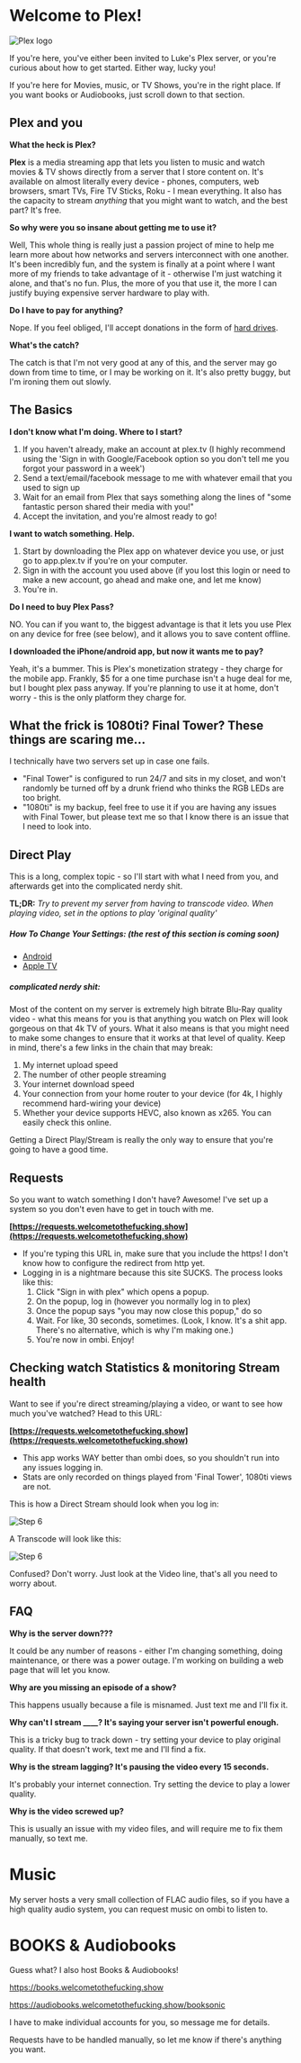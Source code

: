 # Welcome to Plex!

![Plex logo](https://pmcvariety.files.wordpress.com/2016/12/plex-logo-reverse.png?w=840&h=400&crop=1)

If you're here, you've either been invited to Luke's Plex server, or you're curious about how to get started. Either way, lucky you!

If you're here for Movies, music, or TV Shows, you're in the right place. If you want books or Audiobooks, just scroll down to that section.


## Plex and you

**What the heck is Plex?**

**Plex** is a media streaming app that lets you listen to music and watch movies & TV shows directly from a server that I store content on. It's available on almost literally every device - phones, computers, web browsers, smart TVs, Fire TV Sticks, Roku - I mean everything. It also has the capacity to stream *anything* that you might want to watch, and the best part? It's free.

**So why were you so insane about getting me to use it?** 

Well, This whole thing is really just a passion project of mine to help me learn more about how networks and servers interconnect with one another. It's been incredibly fun, and the system is finally at a point where I want more of my friends to take advantage of it - otherwise I'm just watching it alone, and that's no fun. Plus, the more of you that use it, the more I can justify buying expensive server hardware to play with.

**Do I have to pay for anything?**

Nope. If you feel obliged, I'll accept donations in the form of [hard drives](https://www.amazon.com/dp/B07D5V2ZXD/ref=cm_sw_em_r_mt_dp_U_fLivDb3A7CGEZ).

**What's the catch?**

The catch is that I'm not very good at any of this, and the server may go down from time to time, or I may be working on it. It's also pretty buggy, but I'm ironing them out slowly. 


## The Basics

**I don't know what I'm doing. Where to I start?**

1. If you haven't already, make an account at plex.tv (I highly recommend using the 'Sign in with Google/Facebook option so you don't tell me you forgot your password in a week')
2. Send a text/email/facebook message to me with whatever email that you used to sign up
3. Wait for an email from Plex that says something along the lines of "some fantastic person shared their media with you!"
4. Accept the invitation, and you're almost ready to go!

**I want to watch something. Help.**

1. Start by downloading the Plex app on whatever device you use, or just go to app.plex.tv if you're on your computer.
2. Sign in with the account you used above (if you lost this login or need to make a new account, go ahead and make one, and let me know)
3. You're in. 

**Do I need to buy Plex Pass?**

NO. You can if you want to, the biggest advantage is that it lets you use Plex on any device for free (see below), and it allows you to save content offline. 

**I downloaded the iPhone/android app, but now it wants me to pay?**

Yeah, it's a bummer. This is Plex's monetization strategy - they charge for the mobile app. Frankly, $5 for a one time purchase isn't a huge deal for me, but I bought plex pass anyway. If you're planning to use it at home, don't worry - this is the only platform they charge for.

## What the frick is 1080ti? Final Tower? These things are scaring me...

I technically have two servers set up in case one fails. 

- "Final Tower" is configured to run 24/7 and sits in my closet, and won't randomly be turned off by a drunk friend who thinks the RGB LEDs are too bright. 
- "1080ti" is my backup, feel free to use it if you are having any issues with Final Tower, but please text me so that I know there is an issue that I need to look into.


## Direct Play

This is a long, complex topic - so I'll start with what I need from you, and afterwards get into the complicated nerdy shit.

**TL;DR:** *Try to prevent my server from having to transcode video. When playing video, set in the options to play 'original quality'*

##### How To Change Your Settings: (the rest of this section is coming soon)
- [Android](https://github.com/moe-m/plex-docs/tree/master/settings/android)
- [Apple TV](https://youtu.be/6itri_ZiJd8)

##### complicated nerdy shit:
Most of the content on my server is extremely high bitrate Blu-Ray quality video - what this means for you is that anything you watch on Plex will look gorgeous on that 4k TV of yours. What it also means is that you might need to make some changes to ensure that it works at that level of quality. Keep in mind, there's a few links in the chain that may break:

1. My internet upload speed
2. The number of other people streaming
3. Your internet download speed
4. Your connection from your home router to your device (for 4k, I highly recommend hard-wiring your device)
5. Whether your device supports HEVC, also known as x265. You can easily check this online.

Getting a Direct Play/Stream is really the only way to ensure that you're going to have a good time.


## Requests

So you want to watch something I don't have? Awesome! I've set up a system so you don't even have to get in touch with me.

**[https://requests.welcometothefucking.show](https://requests.welcometothefucking.show)**

- If you're typing this URL in, make sure that you include the https! I don't know how to configure the redirect from http yet.
- Logging in is a nightmare because this site SUCKS. The process looks like this:
	1. Click "Sign in with plex" which opens a popup.
	2. On the popup, log in (however you normally log in to plex)
	3. Once the popup says "you may now close this popup," do so
	4. Wait. For like, 30 seconds, sometimes. (Look, I know. It's a shit app. There's no alternative, which is why I'm making one.)
	5. You're now in ombi. Enjoy!



## Checking watch Statistics & monitoring Stream health

Want to see if you're direct streaming/playing a video, or want to see how much you've watched? Head to this URL:

**[https://requests.welcometothefucking.show](https://requests.welcometothefucking.show)**

- This app works WAY better than ombi does, so you shouldn't run into any issues logging in.
- Stats are only recorded on things played from 'Final Tower', 1080ti views are not.

This is how a Direct Stream should look when you log in:

![Step 6](./img/DirectStreamTautulli.png)

A Transcode will look like this:

![Step 6](./img/TranscodeTautulli.png)

Confused? Don't worry. Just look at the Video line, that's all you need to worry about.

## FAQ

**Why is the server down???**

It could be any number of reasons - either I'm changing something, doing maintenance, or there was a power outage. I'm working on building a web page that will let you know.

**Why are you missing an episode of a show?**

This happens usually because a file is misnamed. Just text me and I'll fix it.

**Why can't I stream ____? It's saying your server isn't powerful enough.**

This is a tricky bug to track down - try setting your device to play original quality. If that doesn't work, text me and I'll find a fix.

**Why is the stream lagging? It's pausing the video every 15 seconds.**

It's probably your internet connection. Try setting the device to play a lower quality.

**Why is the video screwed up?**

This is usually an issue with my video files, and will require me to fix them manually, so text me.

# Music

My server hosts a very small collection of FLAC audio files, so if you have a high quality audio system, you can request music on ombi to listen to.


# BOOKS & Audiobooks

Guess what? I also host Books & Audiobooks!

https://books.welcometothefucking.show

https://audiobooks.welcometothefucking.show/booksonic

I have to make individual accounts for you, so message me for details.

Requests have to be handled manually, so let me know if there's anything you want.

